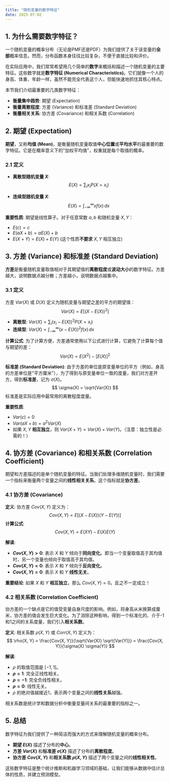 ```yaml
---
title: "随机变量的数字特征"
date: 2025-07-02
---
```


## 1. 为什么需要数字特征？

一个随机变量的概率分布（无论是PMF还是PDF）为我们提供了关于该变量的**全部**概率信息。然而，分布函数本身往往比较复杂，不便于直接比较和评价。

在实际应用中，我们常常希望用几个简单的**数字**来概括和描述一个随机变量的主要特征。这些数字就是**数字特征 (Numerical Characteristics)**。它们就像一个人的身高、体重、年龄一样，虽然不能完全代表这个人，但能快速地抓住其核心特点。

本节我们介绍最重要的几类数字特征：

* **衡量集中趋势**: 期望 (Expectation)
* **衡量离散程度**: 方差 (Variance) 和标准差 (Standard Deviation)
* **衡量相关关系**: 协方差 (Covariance) 和相关系数 (Correlation)

## 2. 期望 (Expectation)

**期望**，又称**均值 (Mean)**，是衡量随机变量取值**中心位置**或**平均水平**的最重要的数字特征。它是在概率意义下的"加权平均值"，权重就是每个取值的概率。

### 2.1 定义

* **离散型随机变量 $X$**:
    $$ E(X) = \sum_i x_i P(X=x_i) $$

* **连续型随机变量 $X$**:
    $$ E(X) = \int_{-\infty}^{\infty} x f(x) \,dx $$

**重要性质**:
期望是线性算子。对于任意常数 $a, b$ 和随机变量 $X, Y$：

* $E(c) = c$
* $E(aX + b) = aE(X) + b$
* $E(X+Y) = E(X) + E(Y)$ (这个性质**不要求** $X,Y$ 相互独立)

## 3. 方差 (Variance) 和标准差 (Standard Deviation)

**方差**是衡量随机变量取值相对于其期望值的**离散程度**或**波动大小**的数字特征。方差越大，说明数据点越分散；方差越小，说明数据点越集中。

### 3.1 定义

方差 $Var(X)$ 或 $D(X)$ 定义为随机变量与期望之差的平方的期望值：
$$ Var(X) = E \left[ (X - E(X))^2 \right] $$

* **离散型**: $Var(X) = \sum_i (x_i - E(X))^2 P(X=x_i)$
* **连续型**: $Var(X) = \int_{-\infty}^{\infty} (x - E(X))^2 f(x) \,dx$

**计算公式**:
为了计算方便，方差通常使用以下公式进行计算，它避免了计算每个值与期望的差：
$$ Var(X) = E(X^2) - [E(X)]^2 $$

**标准差 (Standard Deviation)**:
由于方差的单位是原变量单位的平方（例如，身高的方差单位是"平方厘米"），为了得到与原变量单位一致的度量，我们对方差开方，得到**标准差**，记为 $\sigma(X)$。
$$ \sigma(X) = \sqrt{Var(X)} $$
标准差是实际应用中最常用的离散程度度量。

**重要性质**:

* $Var(c) = 0$
* $Var(aX+b) = a^2 Var(X)$
* 如果 $X, Y$ **相互独立**，则 $Var(X+Y) = Var(X) + Var(Y)$。（注意：独立性是必需的！）

## 4. 协方差 (Covariance) 和相关系数 (Correlation Coefficient)

期望和方差描述的是单个随机变量的特征。当我们处理多维随机变量时，我们需要一个指标来衡量两个变量之间的**线性相关关系**。这个指标就是**协方差**。

### 4.1 协方差 (Covariance)

<a id="covariance"></a>
**定义**:
协方差 $Cov(X, Y)$ 定义为：
$$ Cov(X, Y) = E \left[ (X-E(X))(Y-E(Y)) \right] $$
**计算公式**:
$$ Cov(X, Y) = E(XY) - E(X)E(Y) $$

**解读**:

* **$Cov(X, Y) > 0$**: 表示 $X$ 和 $Y$ 倾向于**同向变化**。即当一个变量取值高于其均值时，另一个变量也倾向于取值高于其均值。
* **$Cov(X, Y) < 0$**: 表示 $X$ 和 $Y$ 倾向于**反向变化**。
* **$Cov(X, Y) = 0$**: 表示 $X$ 和 $Y$ **线性无关**。

**重要结论**: 如果 $X$ 和 $Y$ **相互独立**，那么 $Cov(X, Y) = 0$。反之不一定成立！

### 4.2 相关系数 (Correlation Coefficient)

<a id="correlation"></a>
协方差的一个缺点是它的值受变量自身尺度的影响。例如，将身高从米换算成厘米，协方差的值会发生巨大变化。为了消除这种影响，得到一个标准化的、介于-1和1之间的关系度量，我们引入**相关系数**。

**定义**:
相关系数 $\rho(X, Y)$ 或 $Corr(X, Y)$ 定义为：
$$ \rho(X, Y) = \frac{Cov(X, Y)}{\sqrt{Var(X)} \sqrt{Var(Y)}} = \frac{Cov(X, Y)}{\sigma(X) \sigma(Y)} $$

**解读**:

* $\rho$ 的取值范围是 $[-1, 1]$。
* **$\rho = 1$**: 完全正线性相关。
* **$\rho = -1$**: 完全负线性相关。
* **$\rho = 0$**: 线性无关。
* $\rho$ 的绝对值越接近1，表示两个变量之间的**线性关系**越强。

相关系数是统计学和数据分析中衡量变量间关系的最重要的指标之一。

## 5. 总结

数字特征为我们提供了一种简洁而强大的方式来理解随机变量的概率分布。

* **期望 $E(X)$** 描述了分布的**中心**。
* **方差 $Var(X)$** 和**标准差 $\sigma(X)$** 描述了分布的**离散程度**。
* **协方差 $Cov(X, Y)$** 和**相关系数 $\rho(X, Y)$** 描述了两个变量之间的**线性相关性**。

这些数字特征是整个统计推断和机器学习领域的基础，让我们能够从数据中估计总体的性质，并建立预测模型。

